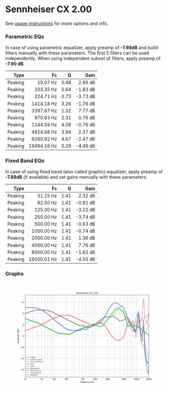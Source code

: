# Sennheiser CX 2.00
See [usage instructions](https://github.com/jaakkopasanen/AutoEq#usage) for more options and info.

### Parametric EQs
In case of using parametric equalizer, apply preamp of **-7.98dB** and build filters manually
with these parameters. The first 5 filters can be used independently.
When using independent subset of filters, apply preamp of **-7.90 dB**.

| Type    | Fc          |    Q | Gain     |
|--------:|------------:|-----:|---------:|
| Peaking | 15.07 Hz    | 0.48 | 2.95 dB  |
| Peaking | 103.35 Hz   | 0.84 | -1.83 dB |
| Peaking | 224.71 Hz   | 0.73 | -3.73 dB |
| Peaking | 1414.18 Hz  | 3.26 | -1.76 dB |
| Peaking | 3397.67 Hz  | 1.32 | 7.77 dB  |
| Peaking | 970.63 Hz   | 2.31 | 0.76 dB  |
| Peaking | 1144.58 Hz  | 4.08 | -0.76 dB |
| Peaking | 4824.68 Hz  | 3.94 | 2.37 dB  |
| Peaking | 6260.82 Hz  | 4.67 | -2.47 dB |
| Peaking | 19494.16 Hz | 0.29 | -4.46 dB |

### Fixed Band EQs
In case of using fixed band (also called graphic) equalizer, apply preamp of **-7.88dB**
(if available) and set gains manually with these parameters.

| Type    | Fc          |    Q | Gain     |
|--------:|------------:|-----:|---------:|
| Peaking | 31.25 Hz    | 1.41 | 2.32 dB  |
| Peaking | 62.50 Hz    | 1.41 | -0.91 dB |
| Peaking | 125.00 Hz   | 1.41 | -3.22 dB |
| Peaking | 250.00 Hz   | 1.41 | -3.74 dB |
| Peaking | 500.00 Hz   | 1.41 | -0.63 dB |
| Peaking | 1000.00 Hz  | 1.41 | -0.74 dB |
| Peaking | 2000.00 Hz  | 1.41 | 1.36 dB  |
| Peaking | 4000.00 Hz  | 1.41 | 7.76 dB  |
| Peaking | 8000.00 Hz  | 1.41 | -1.62 dB |
| Peaking | 16000.01 Hz | 1.41 | -4.55 dB |

### Graphs
![](./Sennheiser%20CX%202.00.png)